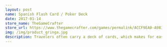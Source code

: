 ```yaml
---
layout: post
name: Spanish Flash Card / Poker Deck
date: 2017-01-14
store_name: TheGameCrafter
store_url: https://www.thegamecrafter.com/games/permalink/ACCF9EA0-A983-11E3-A8F9-16470F55880A
img: /img/product_gringa.jpg
description: Travelers often carry a deck of cards, which makes for easy, entertainment on the road. Ever conscious of carrying too much stuff, I created this deck to double as a Spanish learning deck.
---
```

